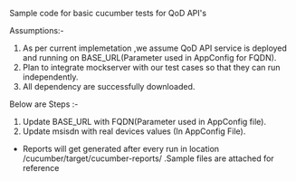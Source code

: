 Sample code for basic cucumber tests for QoD API's


 Assumptions:-
1) As per current implemetation ,we assume QoD API service is deployed and running on BASE_URL(Parameter used in AppConfig for FQDN).
2) Plan to integrate mockserver with our test cases so that they can run independently.
3) All dependency are successfully downloaded.

Below are Steps :-
1) Update BASE_URL with FQDN(Parameter used in AppConfig file).
2) Update msisdn with real devices values (In AppConfig File).

- Reports will get generated after every run in location /cucumber/target/cucumber-reports/ .Sample files are attached for reference
